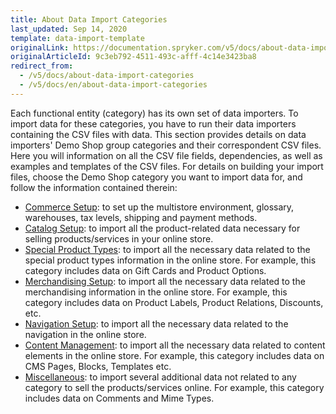 ```yaml
---
title: About Data Import Categories
last_updated: Sep 14, 2020
template: data-import-template
originalLink: https://documentation.spryker.com/v5/docs/about-data-import-categories
originalArticleId: 9c3eb792-4511-493c-afff-4c14e3423ba8
redirect_from:
  - /v5/docs/about-data-import-categories
  - /v5/docs/en/about-data-import-categories
---
```


Each functional entity (category) has its own set of data importers. To import data for these categories, you have to run their data importers containing the CSV files with data. 
This section provides details on data importers' Demo Shop group categories and their correspondent CSV files. Here you will information on all the CSV file fields, dependencies, as well as examples and templates of the CSV files.
For details on building your import files, choose the Demo Shop category you want to import data for, and follow the information contained therein:

* [Commerce Setup](/docs/scos/dev/data-import/{{page.version}}/data-import-categories/commerce-setup/commerce-setup.html): to set up the multistore environment, glossary, warehouses, tax levels, shipping and payment methods.
* [Catalog Setup](/docs/scos/dev/data-import/{{page.version}}/data-import-categories/catalog-setup/catalog-setup.html): to import all the product-related data necessary for selling products/services in your online store.
* [Special Product Types](/docs/scos/dev/data-import/{{page.version}}/data-import-categories/special-product-types/special-product-types.html): to import all the necessary data related to the special product types information in the online store. For example, this category includes data on Gift Cards and Product Options.
* [Merchandising Setup](/docs/scos/dev/data-import/{{page.version}}/data-import-categories/merchandising-setup/merchandising-setup.html): to import all the necessary data related to the merchandising information in the online store. For example, this category includes data on Product Labels, Product Relations, Discounts, etc.
* [Navigation Setup](/docs/scos/dev/data-import/{{page.version}}/data-import-categories/navigation-setup/navigation-setup.html): to import all the necessary data related to the navigation in the online store.
* [Content Management](/docs/scos/dev/data-import/{{page.version}}/data-import-categories/content-management/content-management.html):  to import all the necessary data related to content elements in the online store.  For example, this category includes data on CMS Pages, Blocks, Templates etc.
* [Miscellaneous](/docs/scos/dev/data-import/{{page.version}}/data-import-categories/miscellaneous/miscellaneous.html): to import several additional data not related to any category to sell the products/services online. For example, this category includes data on Comments and Mime Types.
